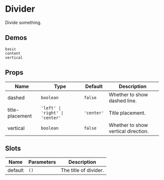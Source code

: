 # Divider

Divide something.

## Demos

```demo
basic
content
vertical
```

## Props

| Name | Type | Default | Description |
| --- | --- | --- | --- |
| dashed | `boolean` | `false` | Whether to show dashed line. |
| title-placement | `'left' \| 'right' \| 'center'` | `'center'` | Title placement. |
| vertical | `boolean` | `false` | Whether to show vertical direction. |

## Slots

| Name    | Parameters | Description           |
| ------- | ---------- | --------------------- |
| default | `()`       | The title of divider. |
